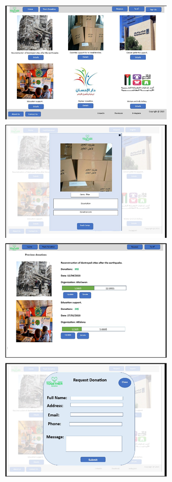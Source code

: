 ![Alt text](WhatsApp%20Image%202023-04-13%20at%201.48.32%20AM.jpeg)


![Alt text](WhatsApp%20Image%202023-04-13%20at%201.48.47%20AM.jpeg)


![Alt text](WhatsApp%20Image%202023-04-13%20at%201.48.59%20AM.jpeg)

![Alt text](WhatsApp%20Image%202023-04-13%20at%201.49.08%20AM.jpeg)